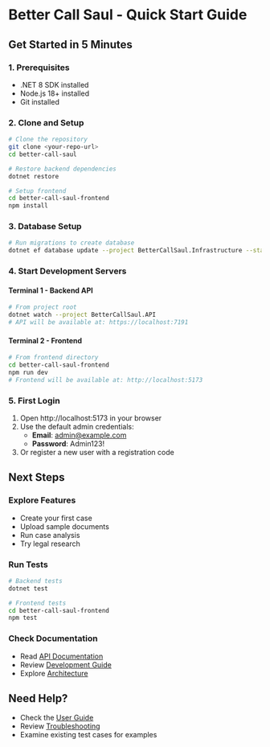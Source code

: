 # Better Call Saul - Quick Start Guide

## Get Started in 5 Minutes

### 1. Prerequisites
- .NET 8 SDK installed
- Node.js 18+ installed
- Git installed

### 2. Clone and Setup
```bash
# Clone the repository
git clone <your-repo-url>
cd better-call-saul

# Restore backend dependencies
dotnet restore

# Setup frontend
cd better-call-saul-frontend
npm install
```

### 3. Database Setup
```bash
# Run migrations to create database
dotnet ef database update --project BetterCallSaul.Infrastructure --startup-project BetterCallSaul.API
```

### 4. Start Development Servers

#### Terminal 1 - Backend API
```bash
# From project root
dotnet watch --project BetterCallSaul.API
# API will be available at: https://localhost:7191
```

#### Terminal 2 - Frontend
```bash
# From frontend directory
cd better-call-saul-frontend
npm run dev
# Frontend will be available at: http://localhost:5173
```

### 5. First Login

1. Open http://localhost:5173 in your browser
2. Use the default admin credentials:
   - **Email**: admin@example.com
   - **Password**: Admin123!
3. Or register a new user with a registration code

## Next Steps

### Explore Features
- Create your first case
- Upload sample documents
- Run case analysis
- Try legal research

### Run Tests
```bash
# Backend tests
dotnet test

# Frontend tests
cd better-call-saul-frontend
npm test
```

### Check Documentation
- Read [API Documentation](./API_DOCUMENTATION.md)
- Review [Development Guide](./DEVELOPMENT_GUIDE.md)
- Explore [Architecture](./ARCHITECTURE.md)

## Need Help?
- Check the [User Guide](./USER_GUIDE.md)
- Review [Troubleshooting](./DEVELOPMENT_GUIDE.md#troubleshooting)
- Examine existing test cases for examples